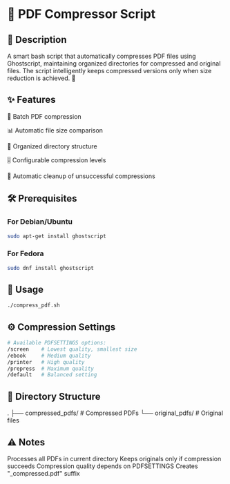 # 📄 PDF Compressor Script
## 📝 Description
A smart bash script that automatically compresses PDF files using Ghostscript, maintaining organized directories for compressed and original files. The script intelligently keeps compressed versions only when size reduction is achieved. 🎯

## ✨ Features
🔄 Batch PDF compression

📊 Automatic file size comparison

📁 Organized directory structure

🎚️ Configurable compression levels

🧹 Automatic cleanup of unsuccessful compressions

## 🛠️ Prerequisites
### For Debian/Ubuntu
```bash
sudo apt-get install ghostscript
```
### For Fedora
```bash
sudo dnf install ghostscript
```
## 🚀 Usage
```bash
./compress_pdf.sh
```
## ⚙️ Compression Settings
```bash
# Available PDFSETTINGS options:
/screen    # Lowest quality, smallest size
/ebook     # Medium quality
/printer   # High quality
/prepress  # Maximum quality
/default   # Balanced setting
```
## 📂 Directory Structure
.
├── compressed_pdfs/    # Compressed PDFs
└── original_pdfs/      # Original files

## ⚠️ Notes
Processes all PDFs in current directory
Keeps originals only if compression succeeds
Compression quality depends on PDFSETTINGS
Creates "_compressed.pdf" suffix
